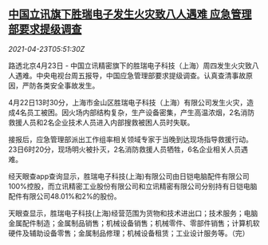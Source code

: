 <!--1619157662000-->
[中国立讯旗下胜瑞电子发生火灾致八人遇难 应急管理部要求提级调查](https://cn.reuters.com/article/shanghai-shengrui-fire-0423-idCNKBS2CA0GL)
------

<div><i>2021-04-23T05:51:30Z</i></div><p>路透北京4月23日 - 中国立讯精密旗下的胜瑞电子科技（上海）周四发生火灾致八人遇难。中央电视台周五报导，中国应急管理部要求提级调查。认真查清事故原因，严防各类安全事故发生。</p><p>4月22日13时30分，上海市金山区胜瑞电子科技（上海）有限公司发生火灾，造成4名员工被困。因火场内部结构复杂，生产设备密集，产生高温浓烟，2名消防救援人员和2名企业技术人员进入内部搜救被困人员时失联。</p><p>接报后，应急管理部派出工作组率相关领域专家于当晚到达现场指导救援行动。23日6时20分，现场明火被扑灭，2名消防救援人员牺牲，6名企业相关人员遇难。</p><p>经天眼查app查询显示，胜瑞电子科技(上海)有限公司由日铠电脑配件有限公司100%控股，而立讯精密工业股份有限公司和立讯精密有限公司分别持有日铠电脑配件有限公司48.01%和2%的股份。</p><p>天眼查显示，胜瑞电子科技(上海)经营范围为货物和技术进出口；技术服务；电脑金属配件制造；金属制品销售；机械设备销售；机械零件、零部件销售；计算机软硬件及辅助设备零售；金属制品修理；机械设备租赁；工业设计服务等。（完）</p>

